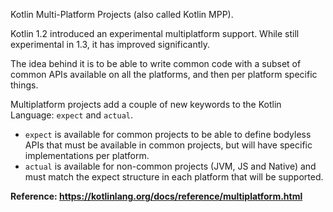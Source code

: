 [//]: # (title: Multiplatform)
[//]: # (caption: Multiplatform)
[//]: # (category: kotlinx)
[//]: # (permalink: /kotlinx/multiplatform.html)
[//]: # (toc: true)
[//]: # (ktor_version_review: 1.0.0)

Kotlin Multi-Platform Projects (also called Kotlin MPP).

Kotlin 1.2 introduced an experimental multiplatform support. While still experimental in 1.3, it has improved significantly.

The idea behind it is to be able to write common code with a subset of common APIs available on all the platforms,
and then per platform specific things.

Multiplatform projects add a couple of new keywords to the Kotlin Language: `expect` and `actual`.

* `expect` is available for common projects to be able to define bodyless APIs that must be available in common projects,
but will have specific implementations per platform.
* `actual` is available for non-common projects (JVM, JS and Native) and must match the expect structure in each platform
that will be supported.

**Reference: <https://kotlinlang.org/docs/reference/multiplatform.html>**